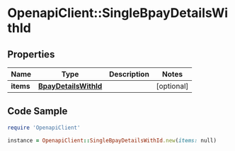 # OpenapiClient::SingleBpayDetailsWithId

## Properties

Name | Type | Description | Notes
------------ | ------------- | ------------- | -------------
**items** | [**BpayDetailsWithId**](BpayDetailsWithId.md) |  | [optional] 

## Code Sample

```ruby
require 'OpenapiClient'

instance = OpenapiClient::SingleBpayDetailsWithId.new(items: null)
```


